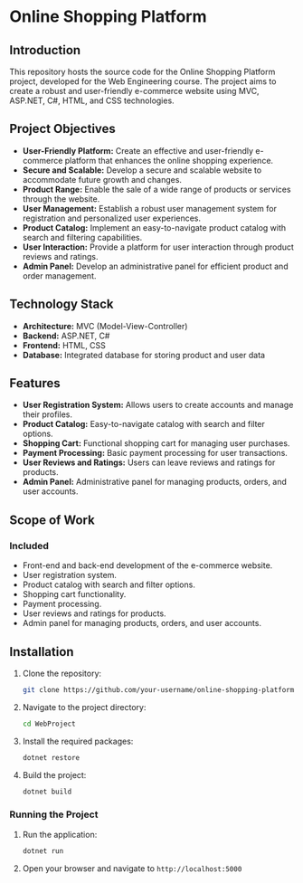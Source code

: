 # Online Shopping Platform

## Introduction

This repository hosts the source code for the Online Shopping Platform project, developed for the Web Engineering course. The project aims to create a robust and user-friendly e-commerce website using MVC, ASP.NET, C#, HTML, and CSS technologies.

## Project Objectives

- **User-Friendly Platform:** Create an effective and user-friendly e-commerce platform that enhances the online shopping experience.
- **Secure and Scalable:** Develop a secure and scalable website to accommodate future growth and changes.
- **Product Range:** Enable the sale of a wide range of products or services through the website.
- **User Management:** Establish a robust user management system for registration and personalized user experiences.
- **Product Catalog:** Implement an easy-to-navigate product catalog with search and filtering capabilities.
- **User Interaction:** Provide a platform for user interaction through product reviews and ratings.
- **Admin Panel:** Develop an administrative panel for efficient product and order management.

## Technology Stack

- **Architecture:** MVC (Model-View-Controller)
- **Backend:** ASP.NET, C#
- **Frontend:** HTML, CSS
- **Database:** Integrated database for storing product and user data

## Features

- **User Registration System:** Allows users to create accounts and manage their profiles.
- **Product Catalog:** Easy-to-navigate catalog with search and filter options.
- **Shopping Cart:** Functional shopping cart for managing user purchases.
- **Payment Processing:** Basic payment processing for user transactions.
- **User Reviews and Ratings:** Users can leave reviews and ratings for products.
- **Admin Panel:** Administrative panel for managing products, orders, and user accounts.

## Scope of Work

### Included

- Front-end and back-end development of the e-commerce website.
- User registration system.
- Product catalog with search and filter options.
- Shopping cart functionality.
- Payment processing.
- User reviews and ratings for products.
- Admin panel for managing products, orders, and user accounts.

## Installation

1. Clone the repository:
    ```bash
    git clone https://github.com/your-username/online-shopping-platform.git
    ```
2. Navigate to the project directory:
    ```bash
    cd WebProject
    ```
3. Install the required packages:
    ```bash
    dotnet restore
    ```
4. Build the project:
    ```bash
    dotnet build
    ```

### Running the Project

1. Run the application:
    ```bash
    dotnet run
    ```
2. Open your browser and navigate to `http://localhost:5000`
